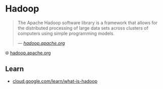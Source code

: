 # Hadoop

> The Apache Hadoop software library is a framework that allows for the distributed processing of large data sets across clusters of computers using simple programming models.
>
> &mdash; _[hadoop.apache.org](https://hadoop.apache.org/)_

🌐 [hadoop.apache.org](https://hadoop.apache.org/)

## Learn

* [cloud.google.com/learn/what-is-hadoop](https://cloud.google.com/learn/what-is-hadoop)
